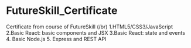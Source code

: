 # FutureSkill_Certificate

Certificate from course of FutureSkill (/br)
1.HTML5/CSS3/JavaScript
2.Basic React: basic components and JSX
3.Basic React: state and events
4. Basic Node.js
5. Express and REST API
